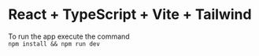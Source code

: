# React + TypeScript + Vite + Tailwind

To run the app execute the command \
`npm install && npm run dev`
